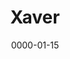 ---
title: Xaver
layout: default
modal-id: 15
date: 0000-01-15
img: xaver.jpeg
thumbnail: xaver_min.jpeg
alt: image-alt
description: 'Hi ich bin Xaver und studiere TUM-BWL mit Informatik als Vertiefung.Ich engagiere mich bei Townbee weil ich es persönlich sehr gewinnbringend finde einen Beitrag leisten zu können dem Bienensterben entgegenzuwirken und gleichzeitig bei der Integration der Geflüchteten zu helfen.'
---